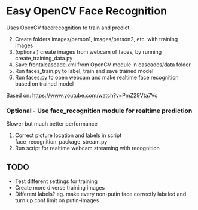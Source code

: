 # Easy OpenCV Face Recognition
Uses OpenCV facerecognition to train and predict.

2. Create folders images/person1, images/person2, etc. with training images
3. (optional) create images from webcam of faces, by running create_training_data.py
4. Save frontalcascade.xml from OpenCV module in cascades/data folder
4. Run faces_train.py to label, train and save trained model
5. Run faces.py to open webcam and make realtime face recognition based on trained model

Based on:
https://www.youtube.com/watch?v=PmZ29Vta7Vc

### Optional - Use face_recognition module for realtime prediction
Slower but much better performance
1. Correct picture location and labels in script face_recognition_package_stream.py
2. Run script for realtime webcam streaming with recognition 


## TODO
- Test different settings for training
- Create more diverse training images
- Different labels? eg. make every non-putin face correctly labeled and turn up conf limit on putin-images